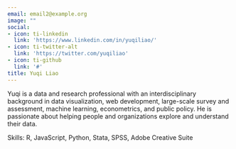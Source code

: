 ```yaml
---
email: email2@example.org
image: ""
social:
- icon: ti-linkedin
  link: 'https://www.linkedin.com/in/yuqiliao/'
- icon: ti-twitter-alt
  link: 'https://twitter.com/yuqiliao'
- icon: ti-github
  link: '#'
title: Yuqi Liao
---
```

Yuqi is a data and research professional with an interdisciplinary background in data visualization, web development, large-scale survey and assessment, machine learning, econometrics, and public policy. He is passionate about helping people and organizations explore and understand their data.

Skills: R, JavaScript, Python, Stata, SPSS, Adobe Creative Suite